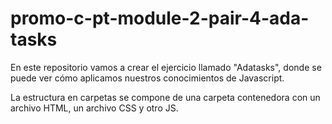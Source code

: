 # promo-c-pt-module-2-pair-4-ada-tasks

En este repositorio vamos a crear el ejercicio llamado "Adatasks", donde se puede ver cómo aplicamos nuestros conocimientos de Javascript.

La estructura en carpetas se compone de una carpeta contenedora con un archivo HTML, un archivo CSS y otro JS. 

